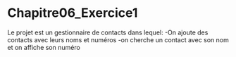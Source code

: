 ﻿# Chapitre06_Exercice1
Le projet est un gestionnaire de contacts dans lequel:
-On ajoute des contacts avec leurs noms et numéros
-on cherche un contact avec son nom et on affiche son numéro
